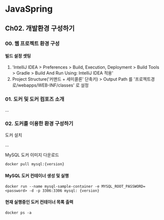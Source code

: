 # JavaSpring

## Ch02. 개발환경 구성하기

### 00. 웹 프로젝트 환경 구성

#### 빌드 설정 셋팅
1. 'IntelliJ IDEA > Preferences > Build, Execution, Deployment > Build Tools > Gradle > Build And Run Using: IntelliJ IDEA 적용'
2. Project Structure('커맨드 + 세미콜론' 단축키) > Output Path 를 '프로젝트경로/webapps/WEB-INF/classes' 로 설정


### 01. 도커 및 도커 컴포즈 소개

...


### 02. 도커를 이용한 환경 구성하기

도커 설치   

...

MySQL 도커 이미지 다운로드 

```
docker pull mysql:{version}
```



#### MySQL 도커 컨테이너 생성 및 실행

```
docker run --name mysql-sample-container -e MYSQL_ROOT_PASSWORD=<password> -d -p 3306:3306 mysql: {version}
```

#### 현재 실행중인 도커 컨테이너 목록 출력
```
docker ps -a
```

